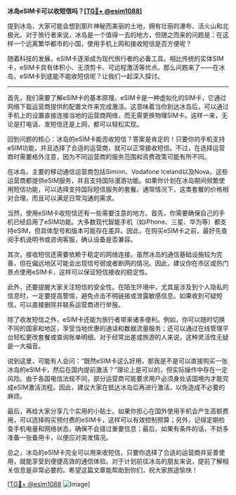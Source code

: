 **冰岛eSIM卡可以收短信吗？[[TG💪+ @esim1088](https://t.me/s/esim1088)]**

提到冰岛，大家可能会想到那片神秘而美丽的土地，拥有壮丽的瀑布、活火山和北极光。对于旅行者来说，冰岛是一个值得一去的地方，但随之而来的问题是：在这样一个远离繁华都市的小国，使用手机上网和接收短信是否方便呢？

随着科技的发展，eSIM卡逐渐成为现代旅行者的必备工具。相比传统的实体SIM卡，eSIM卡具有体积小、无须剪卡、可远程激活等优点。那么问题来了——在冰岛，eSIM卡到底能不能收短信呢？让我们一起深入探讨。

---

首先，我们需要了解eSIM卡的基本原理。eSIM卡是一种虚拟化的SIM卡，它通过网络下载运营商提供的配置文件来完成激活。这意味着当你到达冰岛后，可以通过手机上的设置直接连接当地的运营商网络，而无需更换物理SIM卡。这样一来，无论是打电话、发短信还是上网，都可以轻松实现。

回到问题的核心：冰岛的eSIM卡能否收短信？答案是肯定的！只要你的手机支持eSIM功能，并且选择了合适的运营商，就可以正常接收短信。不过，在选择运营商时需要格外注意，因为不同运营商的服务范围和资费政策可能有所不同。

在冰岛，主要的移动通信运营商包括Siminn、Vodafone Iceland以及Nova。这些运营商都提供eSIM服务，并且支持国际漫游功能。如果你计划在冰岛期间频繁使用短信功能，可以选择支持国际短信服务的套餐。通常情况下，这类套餐的价格相对合理，而且可以满足日常沟通的需求。

当然，使用eSIM卡收短信还有一些需要注意的地方。首先，你需要确保自己的手机已经启用了eSIM功能。大多数现代智能手机（如iPhone、三星、华为等）都支持eSIM，但具体型号和版本可能存在差异。因此，在购买eSIM卡之前，最好先查阅手机说明书或咨询客服，确认设备是否兼容。

其次，接收短信还需要依赖于稳定的网络连接。虽然冰岛的通信基础设施较为完善，但在偏远地区可能会出现信号弱或者断网的情况。因此，建议你在市区或热门景点使用eSIM卡，这样可以保证短信接收的稳定性。

此外，还要提醒大家关注短信的安全性。在陌生环境中，尤其是涉及到个人隐私的信息时，一定要提高警惕，避免点击不明链接或泄露敏感信息。如果收到可疑短信，可以直接删除并联系运营商进行举报。

除了收发短信之外，eSIM卡还能为旅行者带来诸多便利。例如，你可以随时切换不同的国家和地区，享受当地优惠的通话和数据流量服务；还可以通过在线管理平台轻松更改套餐或查询账单明细。对于经常出差或旅游的人来说，这种灵活性无疑是一大福音。

说到这里，可能有人会问：“既然eSIM卡这么好用，那我是不是可以直接购买一张冰岛的eSIM卡，然后在国内提前激活？”理论上是可以的，但实际操作中存在一定风险。由于各国电信法规不同，部分运营商可能要求用户必须身处该国境内才能完成eSIM激活流程。因此，建议大家在抵达冰岛后再进行激活，以免造成不必要的麻烦。

最后，再给大家分享几个实用的小贴士。如果你担心在国外使用手机会产生高额费用，可以选择购买预付费的eSIM卡，这样可以有效控制预算；另外，记得定期检查手机电量和网络状态，确保不会错过重要信息；最后，如果有条件的话，不妨多准备一张备用卡，以便应对突发情况。

总之，冰岛的eSIM卡完全可以用来收短信，只要你选择了合适的运营商并妥善使用，就能享受到便捷高效的通信体验。对于计划前往冰岛的朋友来说，提前了解相关信息是非常必要的。希望这篇文章能帮助到你们，祝大家旅途愉快！

[[TG💪+ @esim1088](https://t.me/s/esim1088) ![Image](https://i.postimg.cc/4NQfJmqS/Snipaste-2025-05-13-00-14-12.png)]